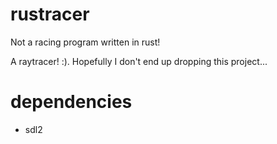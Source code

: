 # rustracer

Not a racing program written in rust!

A raytracer!  :).  Hopefully I don't end up dropping this project...

# dependencies

* sdl2
